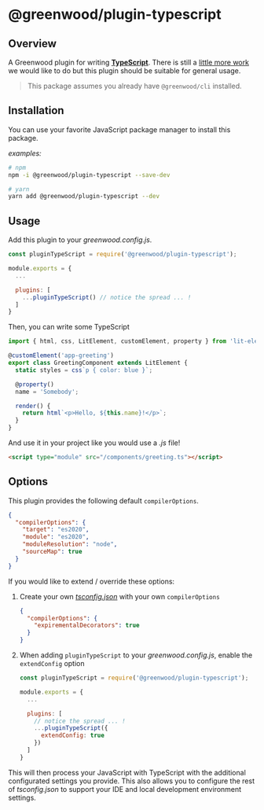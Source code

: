 # @greenwood/plugin-typescript

## Overview
A Greenwood plugin for writing [**TypeScript**](https://www.typescriptlang.org/).   There is still a [little more work](https://github.com/ProjectEvergreen/greenwood/issues/658) we would like to do but this plugin should be suitable for general usage.

> This package assumes you already have `@greenwood/cli` installed.

## Installation
You can use your favorite JavaScript package manager to install this package.

_examples:_
```bash
# npm
npm -i @greenwood/plugin-typescript --save-dev

# yarn
yarn add @greenwood/plugin-typescript --dev
```

## Usage
Add this plugin to your _greenwood.config.js_.

```javascript
const pluginTypeScript = require('@greenwood/plugin-typescript');

module.exports = {
  ...

  plugins: [
    ...pluginTypeScript() // notice the spread ... !
  ]
}
```

Then, you can write some TypeScript
```ts
import { html, css, LitElement, customElement, property } from 'lit-element';

@customElement('app-greeting')
export class GreetingComponent extends LitElement {
  static styles = css`p { color: blue }`;

  @property()
  name = 'Somebody';

  render() {
    return html`<p>Hello, ${this.name}!</p>`;
  }
}
```

And use it in your project like you would use a _.js_ file!
```html
<script type="module" src="/components/greeting.ts"></script>
```

## Options
This plugin provides the following default `compilerOptions`.

```json
{
  "compilerOptions": {
    "target": "es2020",
    "module": "es2020",
    "moduleResolution": "node",
    "sourceMap": true
  }
} 
```

If you would like to extend / override these options:

1. Create your own [_tsconfig.json_](https://www.typescriptlang.org/docs/handbook/tsconfig-json.html) with your own `compilerOptions`
    ```json
    {
      "compilerOptions": {
        "expirementalDecorators": true
      }
    }
    ```
1. When adding `pluginTypeScript` to your _greenwood.config.js_, enable the `extendConfig` option
    ```js
    const pluginTypeScript = require('@greenwood/plugin-typescript');

    module.exports = {
      ...

      plugins: [
        // notice the spread ... !
        ...pluginTypeScript({
          extendConfig: true
        })
      ]
    }
    ```

This will then process your JavaScript with TypeScript with the additional configurated settings you provide.  This also allows you to configure the rest of _tsconfig.json_ to support your IDE and local development environment settings.